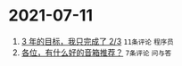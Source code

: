 # 2021-07-11

1. [3 年的目标，我只完成了 2/3](https://www.v2ex.com/t/788796) `11条评论` `程序员`
1. [各位，有什么好的音箱推荐？](https://www.v2ex.com/t/788793) `7条评论` `问与答`
